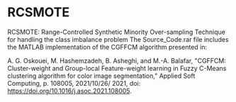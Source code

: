 # RCSMOTE
RCSMOTE: Range-Controlled Synthetic Minority Over-sampling Technique for handling the class imbalance problem
The Source_Code.rar file includes the MATLAB implementation of the CGFFCM algorithm presented in:

A. G. Oskouei, M. Hashemzadeh, B. Asheghi, and M.-A. Balafar, "CGFFCM: Cluster-weight and Group-local Feature-weight learning in Fuzzy C-Means clustering algorithm for color image segmentation," Applied Soft Computing, p. 108005, 2021/10/26/ 2021, doi: https://doi.org/10.1016/j.asoc.2021.108005.
